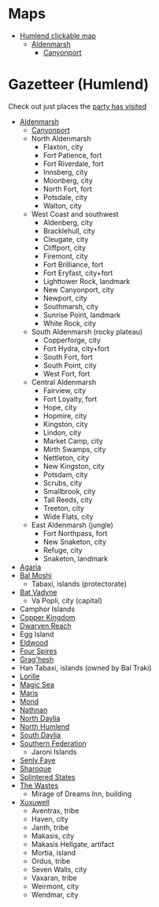 # Maps
- [Humlend clickable map](humlend.html)
    - [Aldenmarsh](aldenmarsh.md)
        - [Canyonport](canyonport.md)

# Gazetteer (Humlend)
Check out just places the [party has visited](party/visited.md)

- [Aldenmarsh](aldenmarsh.md)
    - [Canyonport](canyonport.md)
    - North Aldenmarsh
        - Flaxton, city
        - Fort Patience, fort
        - Fort Riverdale, fort
        - Innsberg, city
        - Moonberg, city
        - North Fort, fort
        - Potsdale, city
        - Walton, city
    - West Coast and southwest
        - Aldenberg, city
        - Bracklehull, city
        - Cleugate, city
        - Cliffport, city
        - Firemont, city
        - Fort Brilliance, fort
        - Fort Eryfast, city+fort
        - Lighttower Rock, landmark
        - New Canyonport, city
        - Newport, city
        - Southmarsh, city
        - Sunrise Point, landmark
        - White Rock, city
    - South Aldenmarsh (rocky plateau)
        - Copperforge, city
        - Fort Hydra, city+fort
        - South Fort, fort
        - South Point, city
        - West Fort, fort
    - Central Aldenmarsh
        - Fairview, city
        - Fort Loyalty, fort
        - Hope, city
        - Hopmire, city
        - Kingston, city
        - Lindon, city
        - Market Camp, city
        - Mirth Swamps, city
        - Nettleton, city
        - New Kingston, city
        - Potsdam, city
        - Scrubs, city
        - Smallbrook, city
        - Tall Reeds, city
        - Treeton, city
        - Wide Flats, city
    - East Aldenmarsh (jungle)
        - Fort Northpass, fort
        - New Snaketon, city
        - Refuge, city
        - Snaketon, landmark
- [Agaria](agaria.md)
- [Bal Moshi](bal_moshi.md)
    - Tabaxi, islands (protectorate)
- [Bat Vadyne](bat_vadyne.md)
    - Va Popli, city (capital)
- Camphor Islands
- [Copper Kingdom](copper_kingdom.md)
- [Dwarven Reach](dwarven_reach.md)
- Egg Island
- [Eldwood](eldwood.md)
- [Four Spires](four_spires.md)
- [Grag'hesh](graghesh.md)
- Han Tabaxi, islands (owned by Bal Traki)
- [Lorille](lorille.md)
- [Magic Sea](magic_sea.md)
- [Maris](maris.md)
- [Mond](mond.md)
- [Nathnan](nathnan.md)
- [North Daylia](north_daylia.md)
- [North Humlend](north_humlend.md)
- [South Daylia](south_daylia.md)
- [Southern Federation](southern_federation.md)
    - Jaroni Islands
- [Senly Faye](senly_faye.md)
- [Sharoque](sharoque.md)
- [Splintered States](splintered_states.md)
- [The Wastes](wastes.md)
    - Mirage of Dreams Inn, building
- [Xuxuwell](xuxuwell.md)
    - Aventrax, tribe
    - Haven, city
    - Janth, tribe
    - Makasis, city
    - Makasis Hellgate, artifact
    - Mortia, island
    - Ordus, tribe
    - Seven Walls, city
    - Vaxaran, tribe
    - Weirmont, city
    - Wendmar, city
